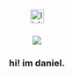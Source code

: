 

###

<div align="center">
  <a href="https://www.linkedin.com/in/daniel-chuah-tze-liang-413a2b295/" target="_blank">
    <img src="https://img.shields.io/static/v1?message=LinkedIn&logo=linkedin&label=&color=0077B5&logoColor=&labelColor=&style=for-the-badge" height="25" alt="linkedin logo"  />
  </a>
</div>

###

<div align="center">
  <img src="https://visitor-badge.laobi.icu/badge?page_id=DanielChuah03.DanielChuah03&"  />
</div>

###

<h3 align="center">hi! im daniel.</h3>

###
